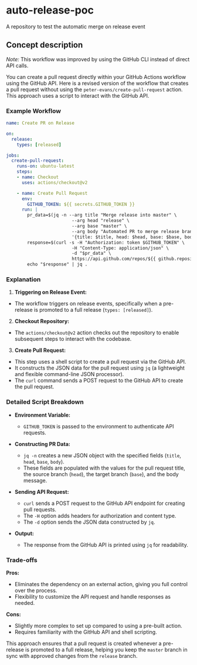 # auto-release-poc
A repository to test the automatic merge on release event

## Concept description
_Note:_ This workflow was improved by using the GitHub CLI instead of direct API calls.

You can create a pull request directly within your GitHub Actions workflow using the GitHub API. Here is a revised version of the workflow that creates a pull request without using the `peter-evans/create-pull-request` action. This approach uses a script to interact with the GitHub API.

### Example Workflow

```yaml
name: Create PR on Release

on:
  release:
    types: [released]

jobs:
  create-pull-request:
    runs-on: ubuntu-latest
    steps:
    - name: Checkout
      uses: actions/checkout@v2

    - name: Create Pull Request
      env:
        GITHUB_TOKEN: ${{ secrets.GITHUB_TOKEN }}
      run: |
        pr_data=$(jq -n --arg title "Merge release into master" \
                         --arg head "release" \
                         --arg base "master" \
                         --arg body "Automated PR to merge release branch into master based on release event." \
                         '{title: $title, head: $head, base: $base, body: $body}')
        response=$(curl -s -H "Authorization: token $GITHUB_TOKEN" \
                         -H "Content-Type: application/json" \
                         -d "$pr_data" \
                         https://api.github.com/repos/${{ github.repository }}/pulls)
        echo "$response" | jq .
```

### Explanation

1. **Triggering on Release Event:**
  - The workflow triggers on release events, specifically when a pre-release is promoted to a full release (`types: [released]`).

2. **Checkout Repository:**
  - The `actions/checkout@v2` action checks out the repository to enable subsequent steps to interact with the codebase.

3. **Create Pull Request:**
  - This step uses a shell script to create a pull request via the GitHub API.
  - It constructs the JSON data for the pull request using `jq` (a lightweight and flexible command-line JSON processor).
  - The `curl` command sends a POST request to the GitHub API to create the pull request.

### Detailed Script Breakdown

- **Environment Variable:**
  - `GITHUB_TOKEN` is passed to the environment to authenticate API requests.

- **Constructing PR Data:**
  - `jq -n` creates a new JSON object with the specified fields (`title`, `head`, `base`, `body`).
  - These fields are populated with the values for the pull request title, the source branch (`head`), the target branch (`base`), and the body message.

- **Sending API Request:**
  - `curl` sends a POST request to the GitHub API endpoint for creating pull requests.
  - The `-H` option adds headers for authorization and content type.
  - The `-d` option sends the JSON data constructed by `jq`.

- **Output:**
  - The response from the GitHub API is printed using `jq` for readability.

### Trade-offs

**Pros:**
- Eliminates the dependency on an external action, giving you full control over the process.
- Flexibility to customize the API request and handle responses as needed.

**Cons:**
- Slightly more complex to set up compared to using a pre-built action.
- Requires familiarity with the GitHub API and shell scripting.

This approach ensures that a pull request is created whenever a pre-release is promoted to a full release, helping you keep the `master` branch in sync with approved changes from the `release` branch.
